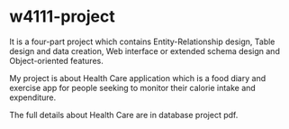 # w4111-project
It is a four-part project which contains Entity-Relationship design, Table design and data creation, Web interface or extended schema design and  Object-oriented features.

My project is about Health Care application which is a food diary and exercise app for people seeking to monitor their calorie intake and expenditure. 

The full details about Health Care are in database project pdf.
